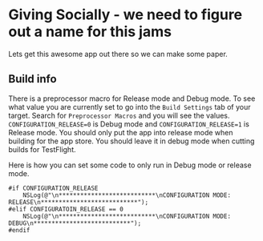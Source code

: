 # Giving Socially - we need to figure out a name for this jams

Lets get this awesome app out there so we can make some paper.

## Build info

There is a preprocessor macro for Release mode and Debug mode. To see what value you are currently set to go into the `Build Settings` tab of your target. Search for `Preprocessor Macros` and you will see the values. `CONFIGURATION_RELEASE=0` is Debug mode and `CONFIGURATION_RELEASE=1` is Release mode. You should only put the app into release mode when building for the app store. You should leave it in debug mode when cutting builds for TestFlight.

Here is how you can set some code to only run in Debug mode or release mode.

	#if CONFIGURATION_RELEASE
	    NSLog(@"\n***************************\nCONFIGURATION MODE: RELEASE\n***************************");
	#elif CONFIGURATOIN_RELEASE == 0
	    NSLog(@"\n***************************\nCONFIGURATION MODE: DEBUG\n***************************");
	#endif